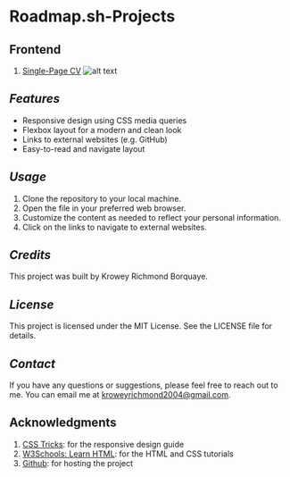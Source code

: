 # **Roadmap.sh-Projects**


## **Frontend**
1. [Single-Page CV](https://roadmap.sh/projects/single-page-cv) ![alt text]([http://url/to/img.png](https://github.com/77Kromo/roadmap.sh-projects/edit/main/README.md))

## *Features*

- Responsive design using CSS media queries
- Flexbox layout for a modern and clean look
- Links to external websites (e.g. GitHub)
- Easy-to-read and navigate layout

## *Usage*

1. Clone the repository to your local machine.
2. Open the file in your preferred web browser.
3. Customize the content as needed to reflect your personal information.
4. Click on the links to navigate to external websites.

## *Credits*

This project was built by Krowey Richmond Borquaye.

## *License*

This project is licensed under the MIT License. See the LICENSE file for details.

## *Contact*

If you have any questions or suggestions, please feel free to reach out to me. You can email me at [kroweyrichmond2004@gmail.com](mailto:kroweyrichmond2004@gmail.com).



Acknowledgments
----------------------------------------------------------------

1. [CSS Tricks](https://www.w3schools.com/css/default.asp): for the responsive design guide
2. [W3Schools: Learn HTML](https://www.w3schools.com/html): for the HTML and CSS tutorials
3. [Github](https://github.com/): for hosting the project
